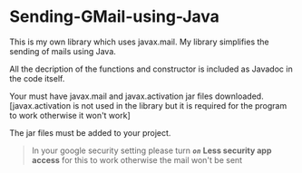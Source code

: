 # Sending-GMail-using-Java
This is my own library which uses javax.mail. My library simplifies the sending of mails using Java.

All the decription of the functions and constructor is included as Javadoc in the code itself.

Your must have javax.mail and javax.activation jar files downloaded. [javax.activation is not used in the library but it is required for the program to work otherwise it won't work]

The jar files must be added to your project.

> In your google security setting please turn ***```on```*** **Less security app access** for this to work otherwise the mail won't be sent
